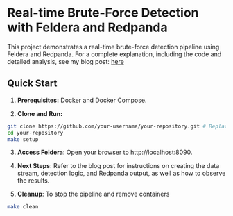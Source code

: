 # Real-time Brute-Force Detection with Feldera and Redpanda

This project demonstrates a real-time brute-force detection pipeline using Feldera and Redpanda.  For a complete explanation, including the code and detailed analysis, see my blog post: [here](https://codecookcash.substack.com/p/detecting-brute-force-attacks-in)

## Quick Start

1. **Prerequisites:** Docker and Docker Compose.

2. **Clone and Run:**

```bash
git clone https://github.com/your-username/your-repository.git # Replace with your repo URL
cd your-repository
make setup
```

3. **Access Feldera**: Open your browser to http://localhost:8090.

4. **Next Steps**: Refer to the blog post for instructions on creating the data stream, detection logic, and Redpanda output, as well as how to observe the results.

5. **Cleanup**: To stop the pipeline and remove containers
```bash
make clean
```